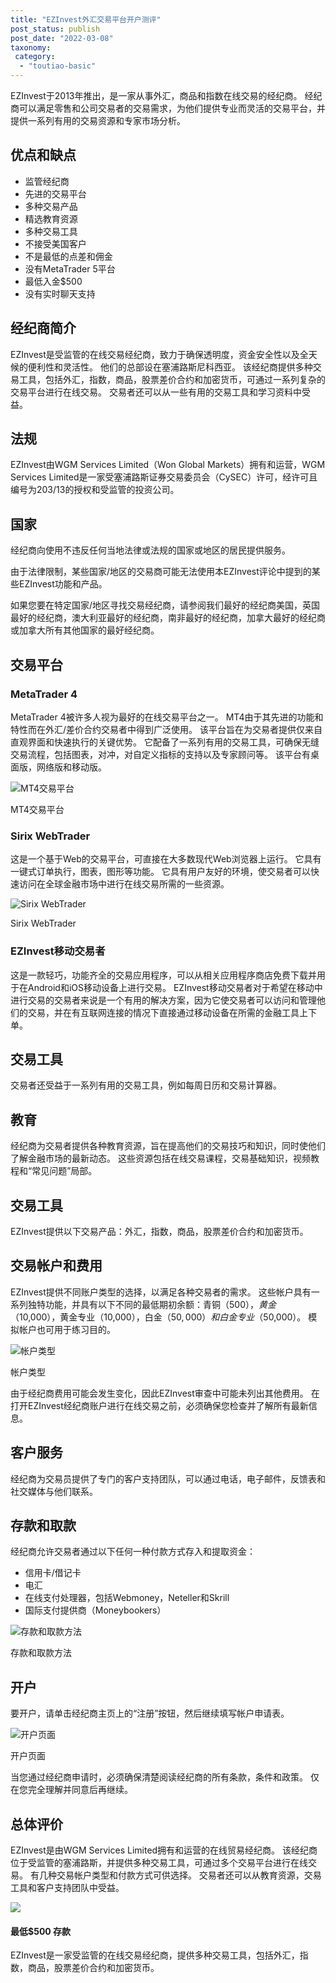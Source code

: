 ```yaml
---
title: "EZInvest外汇交易平台开户测评"
post_status: publish
post_date: "2022-03-08"
taxonomy:
 category: 
  - "toutiao-basic"
---
```


EZInvest于2013年推出，是一家从事外汇，商品和指数在线交易的经纪商。 经纪商可以满足零售和公司交易者的交易需求，为他们提供专业而灵活的交易平台，并提供一系列有用的交易资源和专家市场分析。

## 优点和缺点
- 监管经纪商
- 先进的交易平台
- 多种交易产品
- 精选教育资源
- 多种交易工具
- 不接受美国客户
- 不是最低的点差和佣金
- 没有MetaTrader 5平台
- 最低入金$500
- 没有实时聊天支持


## 经纪商简介

EZInvest是受监管的在线交易经纪商，致力于确保透明度，资金安全性以及全天候的便利性和灵活性。 他们的总部设在塞浦路斯尼科西亚。 该经纪商提供多种交易工具，包括外汇，指数，商品，股票差价合约和加密货币，可通过一系列复杂的交易平台进行在线交易。 交易者还可以从一些有用的交易工具和学习资料中受益。

## 法规

EZInvest由WGM Services Limited（Won Global Markets）拥有和运营，WGM Services Limited是一家受塞浦路斯证券交易委员会（CySEC）许可，经许可且编号为203/13的授权和受监管的投资公司。

## 国家

经纪商向使用不违反任何当地法律或法规的国家或地区的居民提供服务。

由于法律限制，某些国家/地区的交易商可能无法使用本EZInvest评论中提到的某些EZInvest功能和产品。

如果您要在特定国家/地区寻找交易经纪商，请参阅我们最好的经纪商美国，英国最好的经纪商，澳大利亚最好的经纪商，南非最好的经纪商，加拿大最好的经纪商或加拿大所有其他国家的最好经纪商。

## 交易平台

### MetaTrader 4

MetaTrader 4被许多人视为最好的在线交易平台之一。 MT4由于其先进的功能和特性而在外汇/差价合约交易者中得到广泛使用。 该平台旨在为交易者提供仅来自直观界面和快速执行的关键优势。 它配备了一系列有用的交易工具，可确保无缝交易流程，包括图表，对冲，对自定义指标的支持以及专家顾问等。 该平台有桌面版，网络版和移动版。

![MT4交易平台](https://cdn.fendou.la/funstoutiao/2020/11/EZInvest-Review-MT4-Trading-Platform.jpg "MT4交易平台")

MT4交易平台

### Sirix WebTrader

这是一个基于Web的交易平台，可直接在大多数现代Web浏览器上运行。 它具有一键式订单执行，图表，图形等功能。 它具有用户友好的环境，使交易者可以快速访问在全球金融市场中进行在线交易所需的一些资源。

![Sirix WebTrader](https://cdn.fendou.la/funstoutiao/2020/11/EZInvest-Review-Sirix-WebTrader.jpg "Sirix WebTrader")

Sirix WebTrader

### EZInvest移动交易者

这是一款轻巧，功能齐全的交易应用程序，可以从相关应用程序商店免费下载并用于在Android和iOS移动设备上进行交易。 EZInvest移动交易者对于希望在移动中进行交易的交易者来说是一个有用的解决方案，因为它使交易者可以访问和管理他们的交易，并在有互联网连接的情况下直接通过移动设备在所需的金融工具上下单。

## 交易工具

交易者还受益于一系列有用的交易工具，例如每周日历和交易计算器。

## 教育

经纪商为交易者提供各种教育资源，旨在提高他们的交易技巧和知识，同时使他们了解金融市场的最新动态。 这些资源包括在线交易课程，交易基础知识，视频教程和“常见问题”局部。

## 交易工具

EZInvest提供以下交易产品：外汇，指数，商品，股票差价合约和加密货币。

## 交易帐户和费用

EZInvest提供不同账户类型的选择，以满足各种交易者的需求。 这些帐户具有一系列独特功能，并具有以下不同的最低期初余额：青铜（$500），黄金（$10,000），黄金专业（10,000），白金（$50,000）和白金专业（$50,000）。 模拟帐户也可用于练习目的。

![帐户类型](https://cdn.fendou.la/funstoutiao/2020/11/EZInvest-Review-Account-Types.jpg "帐户类型")

帐户类型

由于经纪商费用可能会发生变化，因此EZInvest审查中可能未列出其他费用。 在打开EZInvest经纪商账户进行在线交易之前，必须确保您检查并了解所有最新信息。

## 客户服务

经纪商为交易员提供了专门的客户支持团队，可以通过电话，电子邮件，反馈表和社交媒体与他们联系。

## 存款和取款

经纪商允许交易者通过以下任何一种付款方式存入和提取资金：
- 信用卡/借记卡
- 电汇
- 在线支付处理器，包括Webmoney，Neteller和Skrill
- 国际支付提供商（Moneybookers）

![存款和取款方法](https://cdn.fendou.la/funstoutiao/2020/11/EZInvest-Review-Deposit-and-Withdrawal-Methods.jpg "存款和取款方法")

存款和取款方法

## 开户

要开户，请单击经纪商主页上的“注册”按钮，然后继续填写帐户申请表。

![开户页面](https://cdn.fendou.la/funstoutiao/2020/11/EZInvest-Review-Account-Opening-Page.jpg "开户页面")

开户页面

当您通过经纪商申请时，必须确保清楚阅读经纪商的所有条款，条件和政策。 仅在您完全理解并同意后再继续。

## 总体评价

EZInvest是由WGM Services Limited拥有和运营的在线贸易经纪商。 该经纪商位于受监管的塞浦路斯，并提供多种交易工具，可通过多个交易平台进行在线交易。 有几种交易帐户类型和付款方式可供选择。 交易者还可以从教育资源，交易工具和客户支持团队中受益。

![](https://cdn.fendou.la/funstoutiao/2020/11/EZInvest-Logo.png)

#### 最低$500 存款

EZInvest是一家受监管的在线交易经纪商，提供多种交易工具，包括外汇，指数，商品，股票差价合约和加密货币。
